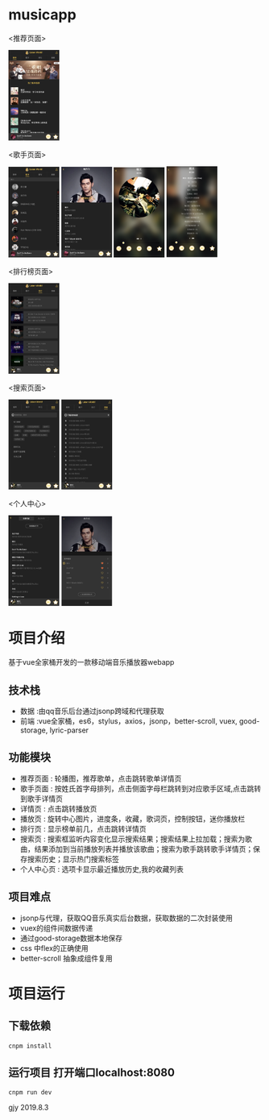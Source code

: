 # musicapp
<推荐页面>

<img src="https://raw.githubusercontent.com/gjyyy/demoMusicAPP/8f090eaf7766c2f0e882b25776d0377b0af73e61/Image/%E5%B1%8F%E5%B9%95%E5%BF%AB%E7%85%A7%202019-08-03%20%E4%B8%8B%E5%8D%881.33.36.png" width=20% height=20%>

<歌手页面>

<img src="https://github.com/gjyyy/demoMusicAPP/blob/master/Image/%E5%B1%8F%E5%B9%95%E5%BF%AB%E7%85%A7%202019-08-03%20%E4%B8%8B%E5%8D%881.33.47.png" width=20% height=20%>    <img src="https://github.com/gjyyy/demoMusicAPP/blob/master/Image/%E5%B1%8F%E5%B9%95%E5%BF%AB%E7%85%A7%202019-08-03%20%E4%B8%8B%E5%8D%881.33.52.png" width=20% height=20%>    <img src="https://github.com/gjyyy/demoMusicAPP/blob/master/Image/%E5%B1%8F%E5%B9%95%E5%BF%AB%E7%85%A7%202019-08-03%20%E4%B8%8B%E5%8D%881.33.56.png" width=20% height=20%>    <img src="https://github.com/gjyyy/demoMusicAPP/blob/master/Image/%E5%B1%8F%E5%B9%95%E5%BF%AB%E7%85%A7%202019-08-03%20%E4%B8%8B%E5%8D%881.33.59.png" width=20% height=20%>

<排行榜页面>

<img src="https://github.com/gjyyy/demoMusicAPP/blob/master/Image/%E5%B1%8F%E5%B9%95%E5%BF%AB%E7%85%A7%202019-08-03%20%E4%B8%8B%E5%8D%881.34.19.png" width=20% height=20%>

<搜索页面>

<img src="https://github.com/gjyyy/demoMusicAPP/blob/master/Image/%E5%B1%8F%E5%B9%95%E5%BF%AB%E7%85%A7%202019-08-03%20%E4%B8%8B%E5%8D%881.34.32.png" width=20% height=20%>    <img src="https://github.com/gjyyy/demoMusicAPP/blob/master/Image/%E5%B1%8F%E5%B9%95%E5%BF%AB%E7%85%A7%202019-08-03%20%E4%B8%8B%E5%8D%881.34.36.png" width=20% height=20%>

<个人中心>

<img src="https://github.com/gjyyy/demoMusicAPP/blob/master/Image/%E5%B1%8F%E5%B9%95%E5%BF%AB%E7%85%A7%202019-08-03%20%E4%B8%8B%E5%8D%881.34.43.png" width=20% height=20%>    <img src="https://github.com/gjyyy/demoMusicAPP/blob/master/Image/%E5%B1%8F%E5%B9%95%E5%BF%AB%E7%85%A7%202019-08-03%20%E4%B8%8B%E5%8D%881.34.12.png" width=20% height=20%>

# 项目介绍
基于vue全家桶开发的一款移动端音乐播放器webapp
## 技术栈
* 数据 :由qq音乐后台通过jsonp跨域和代理获取
* 前端 :vue全家桶，es6，stylus，axios，jsonp，better-scroll, vuex, good-storage, lyric-parser
## 功能模块
* 推荐页面 : 轮播图，推荐歌单，点击跳转歌单详情页
* 歌手页面 : 按姓氏首字母排列，点击侧面字母栏跳转到对应歌手区域,点击跳转到歌手详情页
* 详情页 : 点击跳转播放页
* 播放页 : 旋转中心图片，进度条，收藏，歌词页，控制按钮，迷你播放栏
* 排行页 : 显示榜单前几，点击跳转详情页 
* 搜索页 : 搜索框监听内容变化显示搜索结果；搜索结果上拉加载；搜索为歌曲，结果添加到当前播放列表并播放该歌曲；搜索为歌手跳转歌手详情页；保存搜索历史；显示热门搜索标签
* 个人中心页 : 选项卡显示最近播放历史,我的收藏列表
## 项目难点
* jsonp与代理，获取QQ音乐真实后台数据，获取数据的二次封装使用
* vuex的组件间数据传递
* 通过good-storage数据本地保存
* css 中flex的正确使用
* better-scroll 抽象成组件复用

# 项目运行

## 下载依赖
```
cnpm install
```

## 运行项目 打开端口localhost:8080
```
cnpm run dev
```

gjy
2019.8.3
